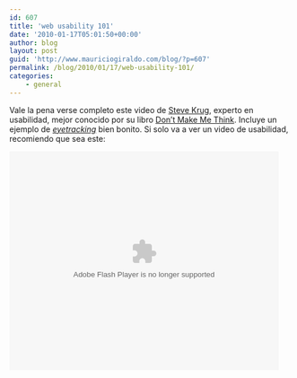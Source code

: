 ```yaml
---
id: 607
title: 'web usability 101'
date: '2010-01-17T05:01:50+00:00'
author: blog
layout: post
guid: 'http://www.mauriciogiraldo.com/blog/?p=607'
permalink: /blog/2010/01/17/web-usability-101/
categories:
    - general
---
```


Vale la pena verse completo este video de [Steve Krug](http://www.sensible.com/), experto en usabilidad, mejor conocido por su libro [Don’t Make Me Think](http://www.amazon.com/Think-Common-Sense-Approach-Usability/dp/0789723107/maurigiral-20). Incluye un ejemplo de *[eyetracking](http://en.wikipedia.org/wiki/Eye_tracking)* bien bonito. Si solo va a ver un video de usabilidad, recomiendo que sea este:

<object classid="clsid:d27cdb6e-ae6d-11cf-96b8-444553540000" codebase="http://download.macromedia.com/pub/shockwave/cabs/flash/swflash.cab#version=6,0,40,0" height="390" width="480"><param name="src" value="http://blip.tv/play/Ad_LKQI"></param><param name="allowfullscreen" value="true"></param><embed allowfullscreen="true" height="390" src="http://blip.tv/play/Ad_LKQI" type="application/x-shockwave-flash" width="480"></embed></object>